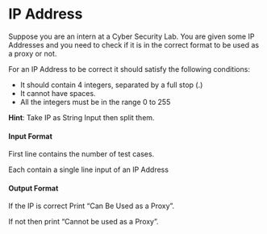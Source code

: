 # IP Address

Suppose you are an intern at a Cyber Security Lab. You are given some IP Addresses and you need to check if it is in the correct format to be used as a proxy or not.

For an IP Address to be correct it should satisfy the following conditions:

+ It should contain 4 integers, separated by a full stop (.)
+ It cannot have spaces.
+ All the integers must be in the range 0 to 255

**Hint**: Take IP as String Input then split them.

#### Input Format

First line contains the number of test cases.

Each contain a single line input of an IP Address

#### Output Format

If the IP is correct Print “Can Be Used as a Proxy”.

If not then print “Cannot be used as a Proxy”.

